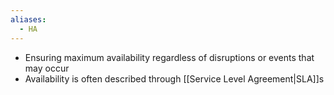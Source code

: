 ```yaml
---
aliases:
  - HA
---
```

- Ensuring maximum availability regardless of disruptions or events that may occur
- Availability is often described through [[Service Level Agreement|SLA]]s